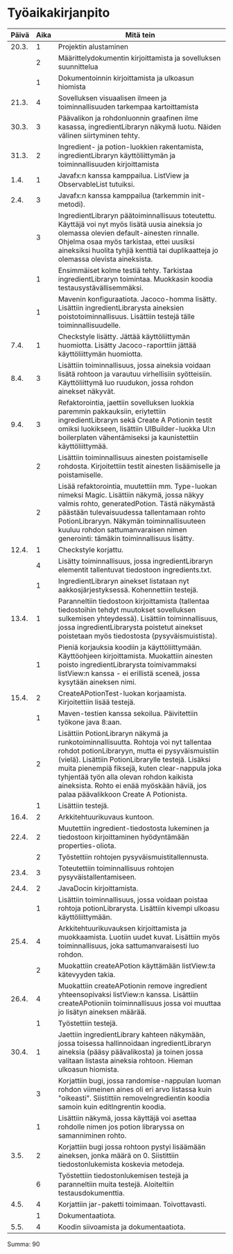 # Työaikakirjanpito

| Päivä | Aika | Mitä tein |
| --- | --- | --- |
|20.3.|1 | Projektin alustaminen |
|     |2 | Määrittelydokumentin kirjoittamista ja sovelluksen suunnittelua |
|     |1 | Dokumentoinnin kirjoittamista ja ulkoasun hiomista |
|21.3.|4 | Sovelluksen visuaalisen ilmeen ja toiminnallisuuden tarkempaa kartoittamista |
|30.3.|3 | Päävalikon ja rohdonluonnin graafinen ilme kasassa, ingredientLibraryn näkymä luotu. Näiden välinen siirtyminen tehty.
|31.3.|2 | Ingredient- ja potion-luokkien rakentamista, ingredientLibraryn käyttöliittymän ja toiminnallisuuden kirjoittamista
|1.4.|1 | Javafx:n kanssa kamppailua. ListView ja ObservableList tutuiksi.
|2.4.|3 | Javafx:n kanssa kamppailua (tarkemmin init-metodi).
|    |3 | IngredientLibraryn päätoiminnallisuus toteutettu. Käyttäjä voi nyt myös lisätä uusia aineksia jo olemassa olevien default-ainesten rinnalle. Ohjelma osaa myös tarkistaa, ettei uusiksi aineksiksi huolita tyhjiä kenttiä tai duplikaatteja jo olemassa olevista aineksista.
|    |1 | Ensimmäiset kolme testiä tehty. Tarkistaa ingredientLibraryn toimintaa. Muokkasin koodia testausystävällisemmäksi.
|    |1 | Mavenin konfiguraatiota. Jacoco-homma lisätty. Lisättiin ingredientLibrarysta aineksien poistotoiminnallisuus. Lisättiin testejä tälle toiminnallisuudelle.
|7.4.|1 | Checkstyle lisätty. Jättää käyttöliittymän huomiotta. Lisätty Jacoco-raporttiin jättää käyttöliittymän huomiotta.
|8.4.|3 | Lisättiin toiminnallisuus, jossa aineksia voidaan lisätä rohtoon ja varautuu virhellisiin syötteisiin. Käyttöliittymä luo ruudukon, jossa rohdon ainekset näkyvät.
|9.4.|3 | Refaktorointia, jaettiin sovelluksen luokkia paremmin pakkauksiin, eriytettiin ingredientLibraryn sekä Create A Potionin testit omiksi luokikseen, lisättiin UIBuilder-luokka UI:n boilerplaten vähentämiseksi ja kaunistettiin käyttöliittymää.
|    |2 | Lisättiin toiminnallisuus ainesten poistamiselle rohdosta. Kirjoitettiin testit ainesten lisäämiselle ja poistamiselle.
|    |2 | Lisää refaktorointia, muutettiin mm. Type-luokan nimeksi Magic. Lisättiin näkymä, jossa näkyy valmis rohto, generatedPotion. Tästä näkymästä päästään tulevaisuudessa tallentamaan rohto PotionLibraryyn. Näkymän toiminnallisuuteen kuuluu rohdon sattumanvaraisen nimen generointi: tämäkin toiminnallisuus lisätty.
|12.4.|1 | Checkstyle korjattu.
|     |4 | Lisätty toiminnallisuus, jossa ingredientLibraryn elementit tallentuvat tiedostoon ingredients.txt.
|     |1 | IngredientLibraryn ainekset listataan nyt aakkosjärjestyksessä. Kohennettiin testejä.
|13.4.|1 | Paranneltiin tiedostoon kirjoittamista (tallentaa tiedostoihin tehdyt muutokset sovelluksen sulkemisen yhteydessä). Lisättiin toiminnallisuus, jossa ingredientLibrarysta poistetut ainekset poistetaan myös tiedostosta (pysyväismuistista).
|     |1 | Pieniä korjauksia koodiin ja käyttöliittymään. Käyttöohjeen kirjoittamista. Muokattiin ainesten poisto ingredientLibrarysta toimivammaksi listView:n kanssa - ei erillistä sceneä, jossa kysytään aineksen nimi.
|15.4.|2 | CreateAPotionTest-luokan korjaamista. Kirjoitettiin lisää testejä.
|     |1 | Maven-testien kanssa sekoilua. Päivitettiin työkone java 8:aan.
|     |2 | Lisättiin PotionLibraryn näkymä ja runkotoiminnallisuutta. Rohtoja voi nyt tallentaa rohdot potionLibraryyn, mutta ei pysyväismuistiin (vielä). Lisättiin PotionLibrarylle testejä. Lisäksi muita pienempiä fiksejä, kuten clear-nappula joka tyhjentää työn alla olevan rohdon kaikista aineksista. Rohto ei enää myöskään häviä, jos palaa päävalikkoon Create A Potionista.
|     |1 | Lisättiin testejä.
|16.4.|2 | Arkkitehtuurikuvaus kuntoon.
|22.4.|2 | Muutettiin ingredient-tiedostosta lukeminen ja tiedostoon kirjoittaminen hyödyntämään properties-oliota.
|     |2 | Työstettiin rohtojen pysyväismuistitallennusta.
|23.4.|3 | Toteutettiin toiminnallisuus rohtojen pysyväistallentamiseen.
|24.4.|2 | JavaDocin kirjoittamista.
|     |1 | Lisättiin toiminnallisuus, jossa voidaan poistaa rohtoja potionLibrarysta. Lisättiin kivempi ulkoasu käyttöliittymään.
|25.4.|4 | Arkkitehtuurikuvauksen kirjoittamista ja muokkaamista. Luotiin uudet kuvat. Lisättiin myös toiminnallisuus, joka sattumanvaraisesti luo rohdon.
|     |2 | Muokattiin createAPotion käyttämään listView:ta kätevyyden takia.
|26.4.|4 | Muokattiin createAPotionin remove ingredient yhteensopivaksi listView:n kanssa. Lisättiin createAPotioniin toiminnallisuus jossa voi muuttaa jo lisätyn aineksen määrää.
|     |1 | Työstettiin testejä.
|30.4.|1 | Jaettiin ingredientLibrary kahteen näkymään, jossa toisessa hallinnoidaan ingredientLibraryn aineksia (pääsy päävalikosta) ja toinen jossa valitaan listasta aineksia rohtoon. Hieman ulkoasun hiomista.
|     |3 | Korjattiin bugi, jossa randomise-nappulan luoman rohdon viimeinen aines oli eri arvo listassa kuin "oikeasti". Siistittiin removeIngredientin koodia samoin kuin editIngrentin koodia.
|     |1 | Lisättiin näkymä, jossa käyttäjä voi asettaa rohdolle nimen jos potion libraryssa on samanniminen rohto.
|3.5.|2 | Korjattiin bugi jossa rohtoon pystyi lisäämään aineksen, jonka määrä on 0. Siistittiin tiedostonlukemista koskevia metodeja.
|    |6 | Työstettiin tiedostonlukemisen testejä ja paranneltiin muita testejä. Aloiteltiin testausdokumenttia.
|4.5.|4 | Korjattiin jar-paketti toimimaan. Toivottavasti.
|    |1 | Dokumentaatiota.
|5.5.|4 | Koodin siivoamista ja dokumentaatiota.

Summa: 90
